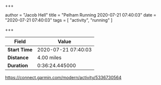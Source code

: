 +++

author = "Jacob Hell"
title = "Pelham Running 2020-07-21 07:40:03"
date = "2020-07-21 07:40:03"
tags = [
    "activity", "running"
]

+++

<!--more-->

|Field  |Value  |
|--- | --- |
|**Start Time**|2020-07-21 07:40:03|
|**Distance**|4.00 miles|
|**Duration**|0:36:24.445000|

https://connect.garmin.com/modern/activity/5336730564